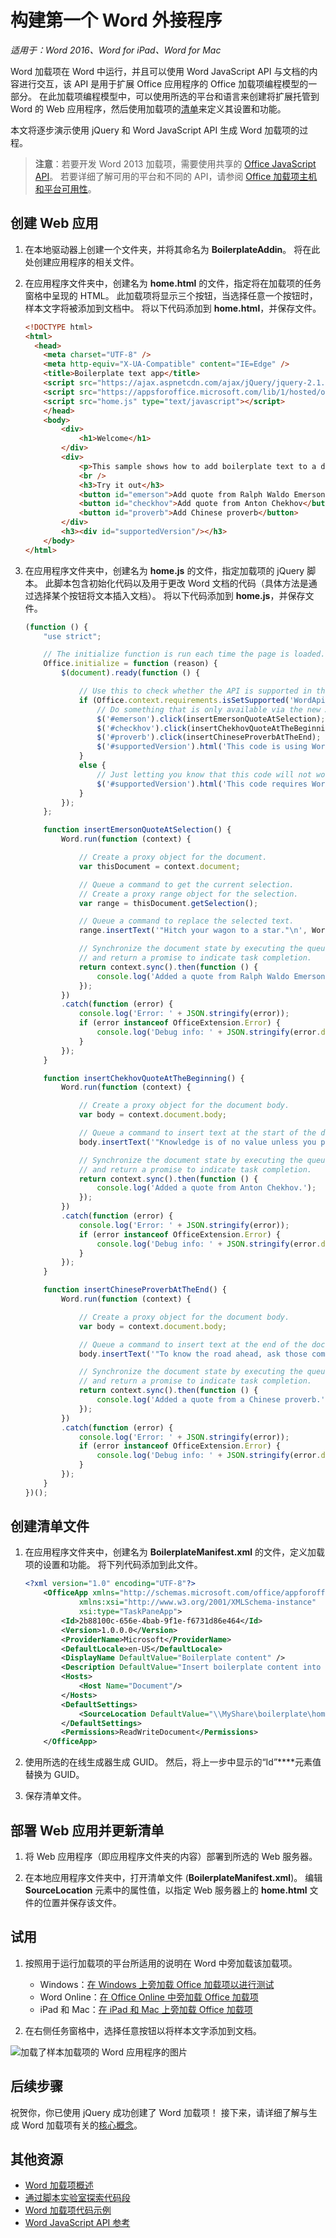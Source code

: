 # <a name="build-your-first-word-add-in"></a>构建第一个 Word 外接程序

_适用于：Word 2016、Word for iPad、Word for Mac_

Word 加载项在 Word 中运行，并且可以使用 Word JavaScript API 与文档的内容进行交互，该 API 是用于扩展 Office 应用程序的 Office 加载项编程模型的一部分。 在此加载项编程模型中，可以使用所选的平台和语言来创建将扩展托管到 Word 的 Web 应用程序，然后使用加载项的[清单](../../docs/overview/add-in-manifests.md)来定义其设置和功能。

本文将逐步演示使用 jQuery 和 Word JavaScript API 生成 Word 加载项的过程。 

> **注意**：若要开发 Word 2013 加载项，需要使用共享的 [Office JavaScript API]( https://dev.office.com/docs/add-ins/word/word-add-ins-programming-overview#javascript-apis-for-word)。 若要详细了解可用的平台和不同的 API，请参阅 [Office 加载项主机和平台可用性](https://dev.office.com/add-in-availability)。 

## <a name="create-the-web-app"></a>创建 Web 应用 

1. 在本地驱动器上创建一个文件夹，并将其命名为 **BoilerplateAddin**。 将在此处创建应用程序的相关文件。

2. 在应用程序文件夹中，创建名为 **home.html** 的文件，指定将在加载项的任务窗格中呈现的 HTML。 此加载项将显示三个按钮，当选择任意一个按钮时，样本文字将被添加到文档中。 将以下代码添加到 **home.html**，并保存文件。

    ```html
    <!DOCTYPE html>
    <html>
      <head>
        <meta charset="UTF-8" />
        <meta http-equiv="X-UA-Compatible" content="IE=Edge" />
        <title>Boilerplate text app</title>
        <script src="https://ajax.aspnetcdn.com/ajax/jQuery/jquery-2.1.4.min.js"></script>
        <script src="https://appsforoffice.microsoft.com/lib/1/hosted/office.js" type="text/javascript"></script>
        <script src="home.js" type="text/javascript"></script>
        </head>
        <body>
            <div>
                <h1>Welcome</h1>
            </div>
            <div>
                <p>This sample shows how to add boilerplate text to a document by using the Word JavaScript API.</p>
                <br />
                <h3>Try it out</h3>
                <button id="emerson">Add quote from Ralph Waldo Emerson</button>
                <button id="checkhov">Add quote from Anton Chekhov</button>
                <button id="proverb">Add Chinese proverb</button>
            </div>
            <h3><div id="supportedVersion"/></h3>
        </body>
    </html>
    ```

3. 在应用程序文件夹中，创建名为 **home.js** 的文件，指定加载项的 jQuery 脚本。 此脚本包含初始化代码以及用于更改 Word 文档的代码（具体方法是通过选择某个按钮将文本插入文档）。 将以下代码添加到 **home.js**，并保存文件。

    ```javascript
    (function () {
        "use strict";

        // The initialize function is run each time the page is loaded.
        Office.initialize = function (reason) {
            $(document).ready(function () {

                // Use this to check whether the API is supported in the Word client.
                if (Office.context.requirements.isSetSupported('WordApi', 1.1)) {
                    // Do something that is only available via the new APIs
                    $('#emerson').click(insertEmersonQuoteAtSelection);
                    $('#checkhov').click(insertChekhovQuoteAtTheBeginning);
                    $('#proverb').click(insertChineseProverbAtTheEnd);
                    $('#supportedVersion').html('This code is using Word 2016 or greater.');
                }
                else {
                    // Just letting you know that this code will not work with your version of Word.
                    $('#supportedVersion').html('This code requires Word 2016 or greater.');
                }
            });
        };

        function insertEmersonQuoteAtSelection() {
            Word.run(function (context) {

                // Create a proxy object for the document.
                var thisDocument = context.document;

                // Queue a command to get the current selection.
                // Create a proxy range object for the selection.
                var range = thisDocument.getSelection();

                // Queue a command to replace the selected text.
                range.insertText('"Hitch your wagon to a star."\n', Word.InsertLocation.replace);

                // Synchronize the document state by executing the queued commands,
                // and return a promise to indicate task completion.
                return context.sync().then(function () {
                    console.log('Added a quote from Ralph Waldo Emerson.');
                });
            })
            .catch(function (error) {
                console.log('Error: ' + JSON.stringify(error));
                if (error instanceof OfficeExtension.Error) {
                    console.log('Debug info: ' + JSON.stringify(error.debugInfo));
                }
            });
        }

        function insertChekhovQuoteAtTheBeginning() {
            Word.run(function (context) {

                // Create a proxy object for the document body.
                var body = context.document.body;

                // Queue a command to insert text at the start of the document body.
                body.insertText('"Knowledge is of no value unless you put it into practice."\n', Word.InsertLocation.start);

                // Synchronize the document state by executing the queued commands,
                // and return a promise to indicate task completion.
                return context.sync().then(function () {
                    console.log('Added a quote from Anton Chekhov.');
                });
            })
            .catch(function (error) {
                console.log('Error: ' + JSON.stringify(error));
                if (error instanceof OfficeExtension.Error) {
                    console.log('Debug info: ' + JSON.stringify(error.debugInfo));
                }
            });
        }

        function insertChineseProverbAtTheEnd() {
            Word.run(function (context) {

                // Create a proxy object for the document body.
                var body = context.document.body;

                // Queue a command to insert text at the end of the document body.
                body.insertText('"To know the road ahead, ask those coming back."\n', Word.InsertLocation.end);

                // Synchronize the document state by executing the queued commands,
                // and return a promise to indicate task completion.
                return context.sync().then(function () {
                    console.log('Added a quote from a Chinese proverb.');
                });
            })
            .catch(function (error) {
                console.log('Error: ' + JSON.stringify(error));
                if (error instanceof OfficeExtension.Error) {
                    console.log('Debug info: ' + JSON.stringify(error.debugInfo));
                }
            });
        }
    })();
    ```

## <a name="create-the-manifest-file"></a>创建清单文件

1. 在应用程序文件夹中，创建名为 **BoilerplateManifest.xml** 的文件，定义加载项的设置和功能。 将下列代码添加到此文件。 

    ```xml
    <?xml version="1.0" encoding="UTF-8"?>
        <OfficeApp xmlns="http://schemas.microsoft.com/office/appforoffice/1.1"
                xmlns:xsi="http://www.w3.org/2001/XMLSchema-instance"
                xsi:type="TaskPaneApp">
            <Id>2b88100c-656e-4bab-9f1e-f6731d86e464</Id>
            <Version>1.0.0.0</Version>
            <ProviderName>Microsoft</ProviderName>
            <DefaultLocale>en-US</DefaultLocale>
            <DisplayName DefaultValue="Boilerplate content" />
            <Description DefaultValue="Insert boilerplate content into a Word document." />
            <Hosts>
                <Host Name="Document"/>
            </Hosts>
            <DefaultSettings>
                <SourceLocation DefaultValue="\\MyShare\boilerplate\home.html" />
            </DefaultSettings>
            <Permissions>ReadWriteDocument</Permissions>
        </OfficeApp>
    ```

2. 使用所选的在线生成器生成 GUID。 然后，将上一步中显示的“Id”****元素值替换为 GUID。

3. 保存清单文件。

## <a name="deploy-the-web-app-and-update-the-manifest"></a>部署 Web 应用并更新清单

1. 将 Web 应用程序（即应用程序文件夹的内容）部署到所选的 Web 服务器。

2. 在本地应用程序文件夹中，打开清单文件 (**BoilerplateManifest.xml**)。 编辑 **SourceLocation** 元素中的属性值，以指定 Web 服务器上的 **home.html** 文件的位置并保存该文件。

## <a name="try-it-out"></a>试用

1. 按照用于运行加载项的平台所适用的说明在 Word 中旁加载该加载项。

    - Windows：[在 Windows 上旁加载 Office 加载项以进行测试](../testing/create-a-network-shared-folder-catalog-for-task-pane-and-content-add-ins.md)
    - Word Online：[在 Office Online 中旁加载 Office 加载项](../testing/sideload-office-add-ins-for-testing.md#sideload-an-office-add-in-on-office-online)
    - iPad 和 Mac：[在 iPad 和 Mac 上旁加载 Office 加载项](../testing/sideload-an-office-add-in-on-ipad-and-mac.md)

2. 在右侧任务窗格中，选择任意按钮以将样本文字添加到文档。

![加载了样本加载项的 Word 应用程序的图片](../../images/boilerplateAddin.png)

## <a name="next-steps"></a>后续步骤

祝贺你，你已使用 jQuery 成功创建了 Word 加载项！ 接下来，请详细了解与生成 Word 加载项有关的[核心概念](word-add-ins-programming-overview.md)。

## <a name="additional-resources"></a>其他资源

* [Word 加载项概述](word-add-ins-programming-overview.md)
* [通过脚本实验室探索代码段](https://store.office.com/en-001/app.aspx?assetid=WA104380862&ui=en-US&rs=en-001&ad=US&appredirect=false)
* [Word 加载项代码示例](http://dev.office.com/code-samples#?filters=word,office%20add-ins)
* [Word JavaScript API 参考](../../reference/word/word-add-ins-reference-overview.md)